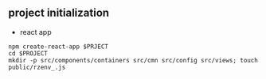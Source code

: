 ## project initialization

* react app
~~~~
npm create-react-app $PRJECT
cd $PROJECT
mkdir -p src/components/containers src/cmn src/config src/views; touch public/rzenv_.js
~~~~

